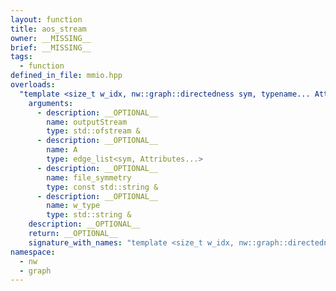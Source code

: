 ```yaml
---
layout: function
title: aos_stream
owner: __MISSING__
brief: __MISSING__
tags:
  - function
defined_in_file: mmio.hpp
overloads:
  "template <size_t w_idx, nw::graph::directedness sym, typename... Attributes>\nvoid aos_stream(std::ofstream &, edge_list<sym, Attributes...>, const std::string &, std::string &)":
    arguments:
      - description: __OPTIONAL__
        name: outputStream
        type: std::ofstream &
      - description: __OPTIONAL__
        name: A
        type: edge_list<sym, Attributes...>
      - description: __OPTIONAL__
        name: file_symmetry
        type: const std::string &
      - description: __OPTIONAL__
        name: w_type
        type: std::string &
    description: __OPTIONAL__
    return: __OPTIONAL__
    signature_with_names: "template <size_t w_idx, nw::graph::directedness sym, typename... Attributes>\nvoid aos_stream(std::ofstream & outputStream, edge_list<sym, Attributes...> A, const std::string & file_symmetry, std::string & w_type)"
namespace:
  - nw
  - graph
---
```


